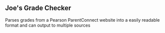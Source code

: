 ## Joe's Grade Checker
Parses grades from a Pearson ParentConnect website into a easily readable format and can output to multiple sources
